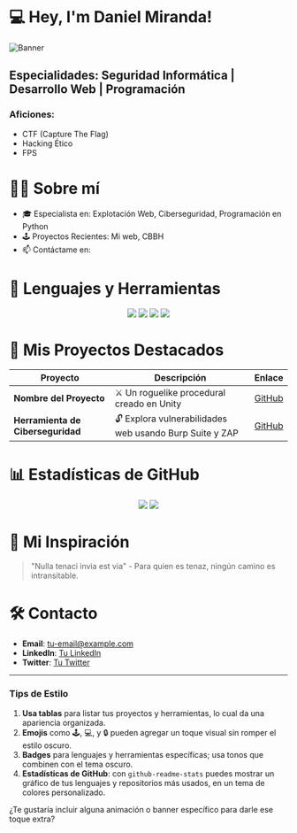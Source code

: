 # 💻 Hey, I'm Daniel Miranda!

![Banner](https://example.com/tu-banner.png) <!-- Un banner tipo 'hacker' -->

## Especialidades: Seguridad Informática | Desarrollo Web | Programación

### Aficiones:
- CTF (Capture The Flag)
- Hacking Ético
- FPS

# 🧑‍💻 Sobre mí
- 🎓 Especialista en: Explotación Web, Ciberseguridad, Programación en Python
- 🕹️ Proyectos Recientes: Mi web, CBBH
- 📫 Contáctame en:

# 🔧 Lenguajes y Herramientas
<p align="center">
  <img src="https://img.shields.io/badge/-Python-000?logo=python&logoColor=00ff00&style=for-the-badge" />
  <img src="https://img.shields.io/badge/-JavaScript-000?logo=javascript&logoColor=00ffff&style=for-the-badge" />
  <img src="https://img.shields.io/badge/-Linux-000?logo=linux&logoColor=0b84ff&style=for-the-badge" />
  <img src="https://img.shields.io/badge/-Unity-000?logo=unity&logoColor=ffffff&style=for-the-badge" />
</p>

# 🚀 Mis Proyectos Destacados
| Proyecto                   | Descripción                                                     | Enlace |
|----------------------------|-----------------------------------------------------------------|--------|
| **Nombre del Proyecto**    | ⚔️ Un roguelike procedural creado en Unity                     | [GitHub](#) |
| **Herramienta de Ciberseguridad** | 🔓 Explora vulnerabilidades web usando Burp Suite y ZAP | [GitHub](#) |

# 📊 Estadísticas de GitHub
<p align="center">
  <img src="https://github-readme-stats.vercel.app/api?username=tu-usuario&show_icons=true&theme=highcontrast&title_color=0b84ff&text_color=c9d1d9&icon_color=00ffff&bg_color=000000" />
  <img src="https://github-readme-stats.vercel.app/api/top-langs/?username=tu-usuario&layout=compact&theme=highcontrast&title_color=0b84ff&text_color=c9d1d9&bg_color=000000" />
</p>

# 🎯 Mi Inspiración
> "Nulla tenaci invia est via" - Para quien es tenaz, ningún camino es intransitable.

# 🛠️ Contacto
- **Email**: tu-email@example.com
- **LinkedIn**: [Tu LinkedIn](#)
- **Twitter**: [Tu Twitter](#)

---

### Tips de Estilo
1. **Usa tablas** para listar tus proyectos y herramientas, lo cual da una apariencia organizada.
2. **Emojis** como 🕹️, 💻, y 🔒 pueden agregar un toque visual sin romper el estilo oscuro.
3. **Badges** para lenguajes y herramientas específicas; usa tonos que combinen con el tema oscuro.
4. **Estadísticas de GitHub**: con `github-readme-stats` puedes mostrar un gráfico de tus lenguajes y repositorios más usados, en un tema de colores personalizado.

¿Te gustaría incluir alguna animación o banner específico para darle ese toque extra?
